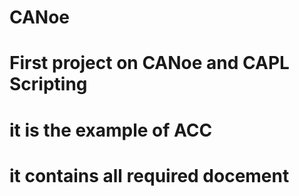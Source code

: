 # CANoe
# First project on CANoe and CAPL Scripting 
# it is the example of ACC
# it contains all required docement 
